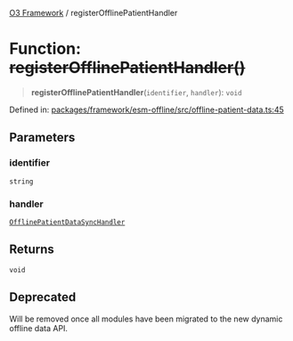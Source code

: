 [O3 Framework](../API.md) / registerOfflinePatientHandler

# Function: ~~registerOfflinePatientHandler()~~

> **registerOfflinePatientHandler**(`identifier`, `handler`): `void`

Defined in: [packages/framework/esm-offline/src/offline-patient-data.ts:45](https://github.com/openmrs/openmrs-esm-core/blob/85cde3ce59cd3d29230c98040a3f53525e808725/packages/framework/esm-offline/src/offline-patient-data.ts#L45)

## Parameters

### identifier

`string`

### handler

[`OfflinePatientDataSyncHandler`](../interfaces/OfflinePatientDataSyncHandler.md)

## Returns

`void`

## Deprecated

Will be removed once all modules have been migrated to the new dynamic offline data API.
